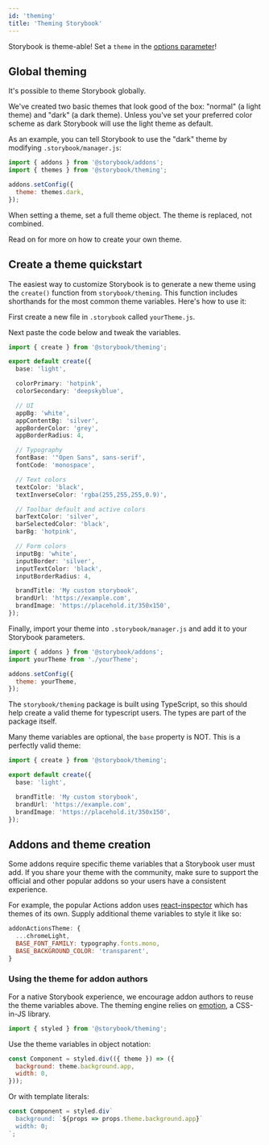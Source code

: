 ```yaml
---
id: 'theming'
title: 'Theming Storybook'
---
```


Storybook is theme-able! Set a `theme` in the [options parameter](../options-parameter)!

## Global theming

It's possible to theme Storybook globally.

We've created two basic themes that look good of the box: "normal" (a light theme) and "dark" (a dark theme). Unless you've set your preferred color scheme as dark Storybook will use the light theme as default.

As an example, you can tell Storybook to use the "dark" theme by modifying `.storybook/manager.js`:

```js
import { addons } from '@storybook/addons';
import { themes } from '@storybook/theming';

addons.setConfig({
  theme: themes.dark,
});
```

When setting a theme, set a full theme object. The theme is replaced, not combined.

Read on for more on how to create your own theme.

## Create a theme quickstart

The easiest way to customize Storybook is to generate a new theme using the `create()` function from `storybook/theming`. This function includes shorthands for the most common theme variables. Here's how to use it:

First create a new file in `.storybook` called `yourTheme.js`.

Next paste the code below and tweak the variables.

```ts
import { create } from '@storybook/theming';

export default create({
  base: 'light',

  colorPrimary: 'hotpink',
  colorSecondary: 'deepskyblue',

  // UI
  appBg: 'white',
  appContentBg: 'silver',
  appBorderColor: 'grey',
  appBorderRadius: 4,

  // Typography
  fontBase: '"Open Sans", sans-serif',
  fontCode: 'monospace',

  // Text colors
  textColor: 'black',
  textInverseColor: 'rgba(255,255,255,0.9)',

  // Toolbar default and active colors
  barTextColor: 'silver',
  barSelectedColor: 'black',
  barBg: 'hotpink',

  // Form colors
  inputBg: 'white',
  inputBorder: 'silver',
  inputTextColor: 'black',
  inputBorderRadius: 4,

  brandTitle: 'My custom storybook',
  brandUrl: 'https://example.com',
  brandImage: 'https://placehold.it/350x150',
});
```

Finally, import your theme into `.storybook/manager.js` and add it to your Storybook parameters.

```js
import { addons } from '@storybook/addons';
import yourTheme from './yourTheme';

addons.setConfig({
  theme: yourTheme,
});
```

The `storybook/theming` package is built using TypeScript, so this should help create a valid theme for typescript users. The types are part of the package itself.

Many theme variables are optional, the `base` property is NOT. This is a perfectly valid theme:

```ts
import { create } from '@storybook/theming';

export default create({
  base: 'light',

  brandTitle: 'My custom storybook',
  brandUrl: 'https://example.com',
  brandImage: 'https://placehold.it/350x150',
});
```

## Addons and theme creation

Some addons require specific theme variables that a Storybook user must add. If you share your theme with the community, make sure to support the official and other popular addons so your users have a consistent experience.

For example, the popular Actions addon uses [react-inspector](https://github.com/xyc/react-inspector/blob/master/src/styles/themes/chromeLight.js) which has themes of its own. Supply additional theme variables to style it like so:

```js
addonActionsTheme: {
  ...chromeLight,
  BASE_FONT_FAMILY: typography.fonts.mono,
  BASE_BACKGROUND_COLOR: 'transparent',
}
```

### Using the theme for addon authors

For a native Storybook experience, we encourage addon authors to reuse the theme variables above. The theming engine relies on [emotion](https://emotion.sh/), a CSS-in-JS library.

```js
import { styled } from '@storybook/theming';
```

Use the theme variables in object notation:

```js
const Component = styled.div(({ theme }) => ({
  background: theme.background.app,
  width: 0,
}));
```

Or with template literals:

```js
const Component = styled.div`
  background: `${props => props.theme.background.app}`
  width: 0;
`;
```

